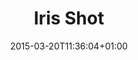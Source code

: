 ---
clipterms:
- Iris Shot
commentary: ''
date: '2015-03-20T11:36:04+01:00'
director_first: Orson
director_last: Welles
film: Magnificent Ambersons, The
length: 0:04
quicktime: iris_shot.mov
source: 1996 Turner Broadcasting System
title: Iris Shot
year: '1942'
---